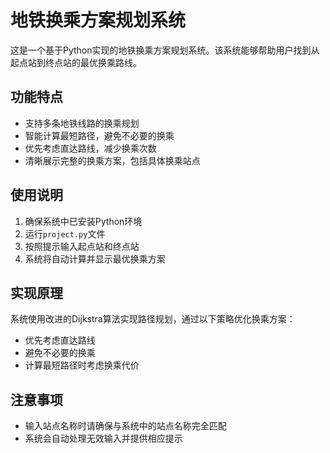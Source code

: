 # 地铁换乘方案规划系统

这是一个基于Python实现的地铁换乘方案规划系统。该系统能够帮助用户找到从起点站到终点站的最优换乘路线。

## 功能特点

- 支持多条地铁线路的换乘规划
- 智能计算最短路径，避免不必要的换乘
- 优先考虑直达路线，减少换乘次数
- 清晰展示完整的换乘方案，包括具体换乘站点

## 使用说明

1. 确保系统中已安装Python环境
2. 运行`project.py`文件
3. 按照提示输入起点站和终点站
4. 系统将自动计算并显示最优换乘方案

## 实现原理

系统使用改进的Dijkstra算法实现路径规划，通过以下策略优化换乘方案：

- 优先考虑直达路线
- 避免不必要的换乘
- 计算最短路径时考虑换乘代价

## 注意事项

- 输入站点名称时请确保与系统中的站点名称完全匹配
- 系统会自动处理无效输入并提供相应提示 